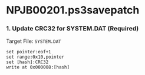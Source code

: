 # NPJB00201.ps3savepatch

### 1. Update CRC32 for SYSTEM.DAT (Required)

Target File: `SYSTEM.DAT`

```
set pointer:eof+1
set range:0x10,pointer
set [hash]:CRC32
write at 0x000008:[hash]
```

